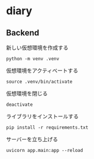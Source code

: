 # diary
## Backend
新しい仮想環境を作成する
```shell
python -m venv .venv
```

仮想環境をアクティベートする
```shell
source .venv/bin/activate
```

仮想環境を閉じる
```shell
deactivate
```

ライブラリをインストールする
```shell
pip install -r requirements.txt
```

サーバーを立ち上げる
```shell
uvicorn app.main:app --reload
```
